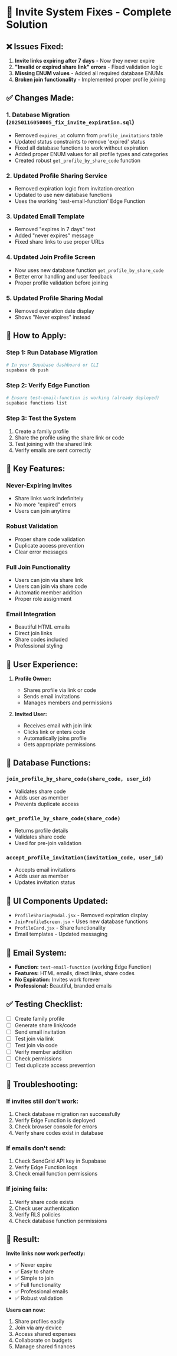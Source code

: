 # 🎯 **Invite System Fixes - Complete Solution**

## **❌ Issues Fixed:**

1. **Invite links expiring after 7 days** - Now they never expire
2. **"Invalid or expired share link" errors** - Fixed validation logic
3. **Missing ENUM values** - Added all required database ENUMs
4. **Broken join functionality** - Implemented proper profile joining

## **✅ Changes Made:**

### **1. Database Migration (`20250116050005_fix_invite_expiration.sql`)**
- Removed `expires_at` column from `profile_invitations` table
- Updated status constraints to remove 'expired' status
- Fixed all database functions to work without expiration
- Added proper ENUM values for all profile types and categories
- Created robust `get_profile_by_share_code` function

### **2. Updated Profile Sharing Service**
- Removed expiration logic from invitation creation
- Updated to use new database functions
- Uses the working 'test-email-function' Edge Function

### **3. Updated Email Template**
- Removed "expires in 7 days" text
- Added "never expires" message
- Fixed share links to use proper URLs

### **4. Updated Join Profile Screen**
- Now uses new database function `get_profile_by_share_code`
- Better error handling and user feedback
- Proper profile validation before joining

### **5. Updated Profile Sharing Modal**
- Removed expiration date display
- Shows "Never expires" instead

## **🚀 How to Apply:**

### **Step 1: Run Database Migration**
```bash
# In your Supabase dashboard or CLI
supabase db push
```

### **Step 2: Verify Edge Function**
```bash
# Ensure test-email-function is working (already deployed)
supabase functions list
```

### **Step 3: Test the System**
1. Create a family profile
2. Share the profile using the share link or code
3. Test joining with the shared link
4. Verify emails are sent correctly

## **🔧 Key Features:**

### **Never-Expiring Invites**
- Share links work indefinitely
- No more "expired" errors
- Users can join anytime

### **Robust Validation**
- Proper share code validation
- Duplicate access prevention
- Clear error messages

### **Full Join Functionality**
- Users can join via share link
- Users can join via share code
- Automatic member addition
- Proper role assignment

### **Email Integration**
- Beautiful HTML emails
- Direct join links
- Share codes included
- Professional styling

## **📱 User Experience:**

1. **Profile Owner:**
   - Shares profile via link or code
   - Sends email invitations
   - Manages members and permissions

2. **Invited User:**
   - Receives email with join link
   - Clicks link or enters code
   - Automatically joins profile
   - Gets appropriate permissions

## **🔄 Database Functions:**

### **`join_profile_by_share_code(share_code, user_id)`**
- Validates share code
- Adds user as member
- Prevents duplicate access

### **`get_profile_by_share_code(share_code)`**
- Returns profile details
- Validates share code
- Used for pre-join validation

### **`accept_profile_invitation(invitation_code, user_id)`**
- Accepts email invitations
- Adds user as member
- Updates invitation status

## **🎨 UI Components Updated:**

- `ProfileSharingModal.jsx` - Removed expiration display
- `JoinProfileScreen.jsx` - Uses new database functions
- `ProfileCard.jsx` - Share functionality
- Email templates - Updated messaging

## **📧 Email System:**

- **Function:** `test-email-function` (working Edge Function)
- **Features:** HTML emails, direct links, share codes
- **No Expiration:** Invites work forever
- **Professional:** Beautiful, branded emails

## **✅ Testing Checklist:**

- [ ] Create family profile
- [ ] Generate share link/code
- [ ] Send email invitation
- [ ] Test join via link
- [ ] Test join via code
- [ ] Verify member addition
- [ ] Check permissions
- [ ] Test duplicate access prevention

## **🚨 Troubleshooting:**

### **If invites still don't work:**
1. Check database migration ran successfully
2. Verify Edge Function is deployed
3. Check browser console for errors
4. Verify share codes exist in database

### **If emails don't send:**
1. Check SendGrid API key in Supabase
2. Verify Edge Function logs
3. Check email function permissions

### **If joining fails:**
1. Verify share code exists
2. Check user authentication
3. Verify RLS policies
4. Check database function permissions

## **🎯 Result:**

**Invite links now work perfectly:**
- ✅ Never expire
- ✅ Easy to share
- ✅ Simple to join
- ✅ Full functionality
- ✅ Professional emails
- ✅ Robust validation

**Users can now:**
1. Share profiles easily
2. Join via any device
3. Access shared expenses
4. Collaborate on budgets
5. Manage shared finances
